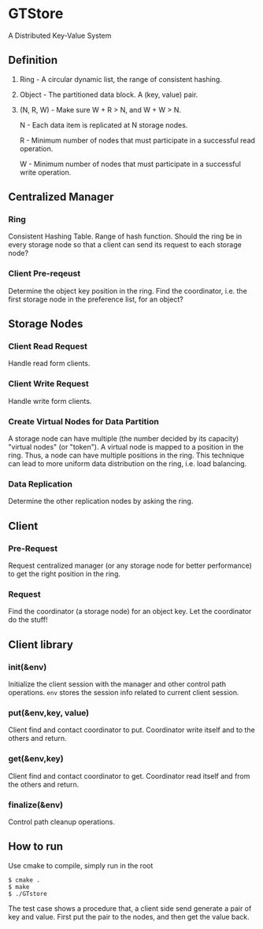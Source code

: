 # GTStore
A Distributed Key-Value System


## Definition
1. Ring - A circular dynamic list, the range of consistent hashing.

2. Object - The partitioned data block. A (key, value) pair.

3. (N, R, W) - Make sure W + R > N, and W + W > N.

   N - Each data item is replicated at N storage nodes.

   R - Minimum number of nodes that must participate in a successful read operation.

   W - Minimum number of nodes that must participate in a successful write operation.


## Centralized Manager
### Ring
Consistent Hashing Table.
Range of hash function.
Should the ring be in every storage node so that a client can send its request to each storage node?

### Client Pre-reqeust
Determine the object key position in the ring.
Find the coordinator, i.e. the first storage node in the preference list, for an object?


## Storage Nodes
### Client Read Request
Handle read form clients.

### Client Write Request
Handle write form clients.

### Create Virtual Nodes for Data Partition
A storage node can have multiple (the number decided by its capacity) "virtual nodes" (or "token"). A virtual node is mapped to a position in the ring. Thus, a node can have multiple positions in the ring. This technique can lead to more uniform data distribution on the ring, i.e. load balancing.

### Data Replication
Determine the other replication nodes by asking the ring.


## Client
### Pre-Request
Request centralized manager (or any storage node for better performance) to get the right position in the ring.

### Request
Find the coordinator (a storage node) for an object key. Let the coordinator do the stuff!


## Client library
### init(&env)
Initialize the client session with the manager and other control path operations. `env` stores the session info related to current client session.

### put(&env,key, value)
Client find and contact coordinator to put. Coordinator write itself and to the others and return.

### get(&env,key)
Client find and contact coordinator to get. Coordinator read itself and from the others and return.

### finalize(&env) 
Control path cleanup operations.

## How to run
Use cmake to compile, simply run in the root

```
$ cmake .
$ make
$ ./GTstore
```
The test case shows a procedure that, a client side send generate a pair of key and value.
First put the pair to the nodes, and then get the value back.



